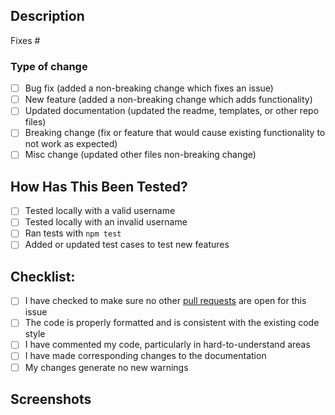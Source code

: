 ## Description

<!-- Please include a summary of the change and which issue is fixed. -->

Fixes # <!-- add issue number -->

### Type of change

<!-- Please delete options that are not relevant. -->

- [ ] Bug fix (added a non-breaking change which fixes an issue)
- [ ] New feature (added a non-breaking change which adds functionality)
- [ ] Updated documentation (updated the readme, templates, or other repo files)
- [ ] Breaking change (fix or feature that would cause existing functionality to not work as expected)
- [ ] Misc change (updated other files non-breaking change)

## How Has This Been Tested?

<!--
If you have changed a feature of the stats cards, please describe the tests you made to verify your changes.
Changes strictly related to documentation can skip this section.
-->

- [ ] Tested locally with a valid username
- [ ] Tested locally with an invalid username
- [ ] Ran tests with `npm test`
- [ ] Added or updated test cases to test new features

## Checklist:

- [ ] I have checked to make sure no other [pull requests](https://github.com/FajarKim/github-readme-profile/pulls?q=is%3Apr+sort%3Aupdated-desc+) are open for this issue
- [ ] The code is properly formatted and is consistent with the existing code style
- [ ] I have commented my code, particularly in hard-to-understand areas
- [ ] I have made corresponding changes to the documentation
- [ ] My changes generate no new warnings

## Screenshots

<!-- If you have updated the design or appearance, please include a screenshot of your changes. -->

